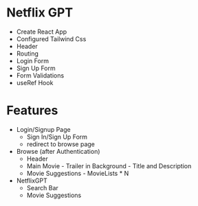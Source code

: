 # Netflix GPT

- Create React App
- Configured Tailwind Css
- Header
- Routing
- Login Form
- Sign Up Form
- Form Validations
- useRef Hook

# Features
- Login/Signup Page
    - Sign In/Sign Up Form
    - redirect to browse page
- Browse (after Authentication)
    - Header
    - Main Movie
            - Trailer in Background
            - Title and Description
    - Movie Suggestions
            - MovieLists * N
- NetflixGPT
    - Search Bar
    - Movie Suggestions